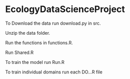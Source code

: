 # EcologyDataScienceProject

To Download the data run download.py in src.

Unzip the data folder.

Run the functions in functions.R.

Run Shared.R

To train the model run Run.R

To train individual domains run each DO...R file
